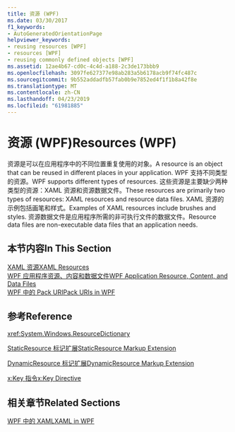 ```yaml
---
title: 资源 (WPF)
ms.date: 03/30/2017
f1_keywords:
- AutoGeneratedOrientationPage
helpviewer_keywords:
- reusing resources [WPF]
- resources [WPF]
- reusing commonly defined objects [WPF]
ms.assetid: 12ae4b67-cd0c-4c4d-a188-2c3de173bbb9
ms.openlocfilehash: 3097fe627377e98ab283a5b6178acb9f74fc487c
ms.sourcegitcommit: 9b552addadfb57fab0b9e7852ed4f1f1b8a42f8e
ms.translationtype: MT
ms.contentlocale: zh-CN
ms.lasthandoff: 04/23/2019
ms.locfileid: "61981885"
---
```

# <a name="resources-wpf"></a><span data-ttu-id="18a4d-102">资源 (WPF)</span><span class="sxs-lookup"><span data-stu-id="18a4d-102">Resources (WPF)</span></span>
<span data-ttu-id="18a4d-103">资源是可以在应用程序中的不同位置重复使用的对象。</span><span class="sxs-lookup"><span data-stu-id="18a4d-103">A resource is an object that can be reused in different places in your application.</span></span> <span data-ttu-id="18a4d-104">WPF 支持不同类型的资源。</span><span class="sxs-lookup"><span data-stu-id="18a4d-104">WPF supports different types of resources.</span></span> <span data-ttu-id="18a4d-105">这些资源是主要缺少两种类型的资源：XAML 资源和资源数据文件。</span><span class="sxs-lookup"><span data-stu-id="18a4d-105">These resources are primarily two types of resources: XAML resources and resource data files.</span></span> <span data-ttu-id="18a4d-106">XAML 资源的示例包括画笔和样式。</span><span class="sxs-lookup"><span data-stu-id="18a4d-106">Examples of XAML resources include brushes and styles.</span></span> <span data-ttu-id="18a4d-107">资源数据文件是应用程序所需的非可执行文件的数据文件。</span><span class="sxs-lookup"><span data-stu-id="18a4d-107">Resource data files are non-executable data files that an application needs.</span></span>  
  
## <a name="in-this-section"></a><span data-ttu-id="18a4d-108">本节内容</span><span class="sxs-lookup"><span data-stu-id="18a4d-108">In This Section</span></span>  
 [<span data-ttu-id="18a4d-109">XAML 资源</span><span class="sxs-lookup"><span data-stu-id="18a4d-109">XAML Resources</span></span>](xaml-resources.md)  
 [<span data-ttu-id="18a4d-110">WPF 应用程序资源、内容和数据文件</span><span class="sxs-lookup"><span data-stu-id="18a4d-110">WPF Application Resource, Content, and Data Files</span></span>](../app-development/wpf-application-resource-content-and-data-files.md)  
 [<span data-ttu-id="18a4d-111">WPF 中的 Pack URI</span><span class="sxs-lookup"><span data-stu-id="18a4d-111">Pack URIs in WPF</span></span>](../app-development/pack-uris-in-wpf.md)  
  
## <a name="reference"></a><span data-ttu-id="18a4d-112">参考</span><span class="sxs-lookup"><span data-stu-id="18a4d-112">Reference</span></span>  
 <xref:System.Windows.ResourceDictionary>  
  
 [<span data-ttu-id="18a4d-113">StaticResource 标记扩展</span><span class="sxs-lookup"><span data-stu-id="18a4d-113">StaticResource Markup Extension</span></span>](staticresource-markup-extension.md)  
  
 [<span data-ttu-id="18a4d-114">DynamicResource 标记扩展</span><span class="sxs-lookup"><span data-stu-id="18a4d-114">DynamicResource Markup Extension</span></span>](dynamicresource-markup-extension.md)  
  
 [<span data-ttu-id="18a4d-115">x:Key 指令</span><span class="sxs-lookup"><span data-stu-id="18a4d-115">x:Key Directive</span></span>](../../xaml-services/x-key-directive.md)  
  
## <a name="related-sections"></a><span data-ttu-id="18a4d-116">相关章节</span><span class="sxs-lookup"><span data-stu-id="18a4d-116">Related Sections</span></span>  
 [<span data-ttu-id="18a4d-117">WPF 中的 XAML</span><span class="sxs-lookup"><span data-stu-id="18a4d-117">XAML in WPF</span></span>](xaml-in-wpf.md)
